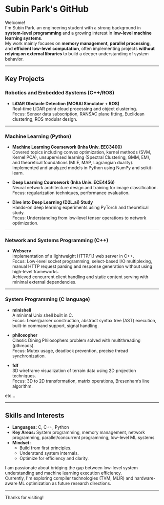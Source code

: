 # Subin Park's GitHub

Welcome!  
I'm Subin Park, an engineering student with a strong background in **system-level programming** and a growing interest in **low-level machine learning systems**.  
My work mainly focuses on **memory management**, **parallel processing**, and **efficient low-level computation**, often implementing projects **without relying on external libraries** to build a deeper understanding of system behavior.

---

## Key Projects

### Robotics and Embedded Systems (C++/ROS)

- **LiDAR Obstacle Detection (MORAI Simulator + ROS)**  
  Real-time LiDAR point cloud processing and object clustering.  
  Focus: Sensor data subscription, RANSAC plane fitting, Euclidean clustering, ROS modular design.

---
### Machine Learning (Python)

- **Machine Learning Coursework (Inha Univ. EEC3400)**  
  Covered topics including convex optimization, kernel methods (SVM, Kernel PCA), unsupervised learning (Spectral Clustering, GMM, EM),
  and theoretical foundations (MLE, MAP, Lagrangian duality).
  Implemented and analyzed models in Python using NumPy and scikit-learn.

- **Deep Learning Coursework (Inha Univ. ECE4456)**  
  Neural network architecture design and training for image classification.  
  Focus: regularization techniques, performance evaluation.

- **Dive into Deep Learning (D2L.ai) Study**  
  Hands-on deep learning experiments using PyTorch and theoretical study.  
  Focus: Understanding from low-level tensor operations to network optimization.

---

### Network and Systems Programming (C++)

- **Webserv**  
  Implementation of a lightweight HTTP/1.1 web server in C++.  
  Focus: Low-level socket programming, select-based I/O multiplexing, manual HTTP request parsing and response generation without using high-level frameworks.  
  Achieved concurrent client handling and static content serving with minimal external dependencies.

---


### System Programming (C language)

- **minishell**  
  A minimal Unix shell built in C.  
  Focus: Lexer/parser construction, abstract syntax tree (AST) execution, built-in command support, signal handling.

- **philosopher**  
  Classic Dining Philosophers problem solved with multithreading (pthreads).  
  Focus: Mutex usage, deadlock prevention, precise thread synchronization.

- **fdf**  
  3D wireframe visualization of terrain data using 2D projection techniques.  
  Focus: 3D to 2D transformation, matrix operations, Bresenham’s line algorithm.

etc...

---


## Skills and Interests

- **Languages:** C, C++, Python
- **Key Areas:** System programming, memory management, network programming, parallel/concurrent programming, low-level ML systems
- **Mindset:**  
  - Build from first principles.  
  - Understand system internals.  
  - Optimize for efficiency and clarity.

I am passionate about bridging the gap between low-level system understanding and machine learning execution efficiency.  
Currently, I'm exploring compiler technologies (TVM, MLIR) and hardware-aware ML optimization as future research directions.

---

Thanks for visiting!

